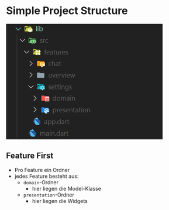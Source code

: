 # Simple Project Structure

![alt text](image.png)


## Feature First

- Pro Feature ein Ordner 
- jedes Feature besteht aus:
    - `domain`-Ordner
        - hier liegen die Model-Klasse
    - `presentation`-Ordner
        - hier liegen die Widgets

